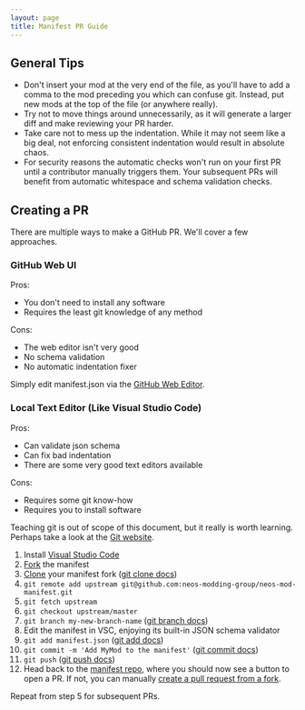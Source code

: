 ```yaml
---
layout: page
title: Manifest PR Guide
---
```


## General Tips

- Don't insert your mod at the very end of the file, as you'll have to add a comma to the mod preceding you which can confuse git. Instead, put new mods at the top of the file (or anywhere really).
- Try not to move things around unnecessarily, as it will generate a larger diff and make reviewing your PR harder.
- Take care not to mess up the indentation. While it may not seem like a big deal, not enforcing consistent indentation would result in absolute chaos.
- For security reasons the automatic checks won't run on your first PR until a contributor manually triggers them. Your subsequent PRs will benefit from automatic whitespace and schema validation checks.

## Creating a PR

There are multiple ways to make a GitHub PR. We'll cover a few approaches.

### GitHub Web UI

Pros:

- You don't need to install any software
- Requires the least git knowledge of any method

Cons:

- The web editor isn't very good
- No schema validation
- No automatic indentation fixer

Simply edit manifest.json via the [GitHub Web Editor](https://github.com/neos-modding-group/neos-mod-manifest/edit/master/manifest.json).

### Local Text Editor (Like Visual Studio Code)

Pros:

- Can validate json schema
- Can fix bad indentation
- There are some very good text editors available

Cons:

- Requires some git know-how
- Requires you to install software

Teaching git is out of scope of this document, but it really is worth learning. Perhaps take a look at the [Git website](https://git-scm.com/).

1. Install [Visual Studio Code](https://code.visualstudio.com/)
2. [Fork](https://github.com/neos-modding-group/neos-mod-manifest/fork) the manifest
3. [Clone](https://docs.github.com/en/repositories/creating-and-managing-repositories/cloning-a-repository) your manifest fork ([git clone docs](https://git-scm.com/docs/git-clone))
4. `git remote add upstream git@github.com:neos-modding-group/neos-mod-manifest.git`
5. `git fetch upstream`
6. `git checkout upstream/master`
7. `git branch my-new-branch-name` ([git branch docs](https://git-scm.com/docs/git-branch))
8. Edit the manifest in VSC, enjoying its built-in JSON schema validator
9. `git add manifest.json` ([git add docs](https://git-scm.com/docs/git-add))
10. `git commit -m 'Add MyMod to the manifest'` ([git commit docs](https://git-scm.com/docs/git-commit))
11. `git push` ([git push docs](https://git-scm.com/docs/git-push))
12. Head back to the [manifest repo](https://github.com/neos-modding-group/neos-mod-manifest), where you should now see a button to open a PR. If not, you can manually [create a pull request from a fork](https://docs.github.com/en/pull-requests/collaborating-with-pull-requests/proposing-changes-to-your-work-with-pull-requests/creating-a-pull-request-from-a-fork).

Repeat from step 5 for subsequent PRs.
